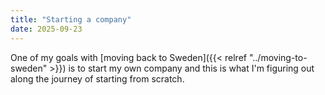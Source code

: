 ```yaml
---
title: "Starting a company"
date: 2025-09-23
---
```


One of my goals with [moving back to Sweden]({{< relref "../moving-to-sweden" >}}) is to start my own company and this is what I'm figuring out along the journey of starting from scratch. 
